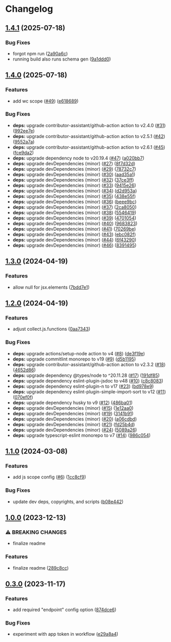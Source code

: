 # Changelog

## [1.4.1](https://github.com/ibm-telemetry/telemetry-config-schema/compare/v1.4.0...v1.4.1) (2025-07-18)


### Bug Fixes

* forgot npm run ([2a90a6c](https://github.com/ibm-telemetry/telemetry-config-schema/commit/2a90a6c42dd8fa369a2b8bce56e60cc8629224df))
* running build also runs schema gen ([9a1ddd0](https://github.com/ibm-telemetry/telemetry-config-schema/commit/9a1ddd041d4cf787f3a1d6d1495d002f93c9b4bb))

## [1.4.0](https://github.com/ibm-telemetry/telemetry-config-schema/compare/v1.3.0...v1.4.0) (2025-07-18)


### Features

* add wc scope ([#49](https://github.com/ibm-telemetry/telemetry-config-schema/issues/49)) ([e618689](https://github.com/ibm-telemetry/telemetry-config-schema/commit/e618689a6c2ead4d81cd9d206e1cb24b98470a8b))


### Bug Fixes

* **deps:** upgrade contributor-assistant/github-action action to v2.4.0 ([#31](https://github.com/ibm-telemetry/telemetry-config-schema/issues/31)) ([992ee7e](https://github.com/ibm-telemetry/telemetry-config-schema/commit/992ee7e88de8d84df38abd1544aa954a2bf76bb6))
* **deps:** upgrade contributor-assistant/github-action action to v2.5.1 ([#42](https://github.com/ibm-telemetry/telemetry-config-schema/issues/42)) ([9552a7a](https://github.com/ibm-telemetry/telemetry-config-schema/commit/9552a7ad8d9918b1e90f0ddbcf258caccb8cb6fc))
* **deps:** upgrade contributor-assistant/github-action action to v2.6.1 ([#45](https://github.com/ibm-telemetry/telemetry-config-schema/issues/45)) ([fce9da2](https://github.com/ibm-telemetry/telemetry-config-schema/commit/fce9da27a675ac00382a4eefff6a62a9aaa0d58b))
* **deps:** upgrade dependency node to v20.19.4 ([#47](https://github.com/ibm-telemetry/telemetry-config-schema/issues/47)) ([a020bb7](https://github.com/ibm-telemetry/telemetry-config-schema/commit/a020bb7125f7379c9d3fcc43831ac565e629685c))
* **deps:** upgrade devDependencies (minor) ([#27](https://github.com/ibm-telemetry/telemetry-config-schema/issues/27)) ([8f7d32d](https://github.com/ibm-telemetry/telemetry-config-schema/commit/8f7d32df203eb5dce2e3730110f50eb32a8fbd4a))
* **deps:** upgrade devDependencies (minor) ([#29](https://github.com/ibm-telemetry/telemetry-config-schema/issues/29)) ([78732c7](https://github.com/ibm-telemetry/telemetry-config-schema/commit/78732c73a1677768643aba332c05fc6f4a652681))
* **deps:** upgrade devDependencies (minor) ([#30](https://github.com/ibm-telemetry/telemetry-config-schema/issues/30)) ([aad35a1](https://github.com/ibm-telemetry/telemetry-config-schema/commit/aad35a1f306fcf810a33d0abc980615cdd3be069))
* **deps:** upgrade devDependencies (minor) ([#32](https://github.com/ibm-telemetry/telemetry-config-schema/issues/32)) ([37ce3ff](https://github.com/ibm-telemetry/telemetry-config-schema/commit/37ce3ff1215553d92e441246e0edf928f3f18a33))
* **deps:** upgrade devDependencies (minor) ([#33](https://github.com/ibm-telemetry/telemetry-config-schema/issues/33)) ([9415e26](https://github.com/ibm-telemetry/telemetry-config-schema/commit/9415e262b54bb74c59ac162cef9bf3e3bf272edb))
* **deps:** upgrade devDependencies (minor) ([#34](https://github.com/ibm-telemetry/telemetry-config-schema/issues/34)) ([d2d953a](https://github.com/ibm-telemetry/telemetry-config-schema/commit/d2d953abbc0fd7b8ce4628fe82189c6c3e1f97f6))
* **deps:** upgrade devDependencies (minor) ([#35](https://github.com/ibm-telemetry/telemetry-config-schema/issues/35)) ([438e55f](https://github.com/ibm-telemetry/telemetry-config-schema/commit/438e55f879c83cdab3ee3b869a96310021e9c090))
* **deps:** upgrade devDependencies (minor) ([#36](https://github.com/ibm-telemetry/telemetry-config-schema/issues/36)) ([beee9bc](https://github.com/ibm-telemetry/telemetry-config-schema/commit/beee9bce1f24115616ff527f9111d7f4b8333d68))
* **deps:** upgrade devDependencies (minor) ([#37](https://github.com/ibm-telemetry/telemetry-config-schema/issues/37)) ([2ca8050](https://github.com/ibm-telemetry/telemetry-config-schema/commit/2ca80504b6364a4ca6e48c021cbbafb898b75f40))
* **deps:** upgrade devDependencies (minor) ([#38](https://github.com/ibm-telemetry/telemetry-config-schema/issues/38)) ([5546419](https://github.com/ibm-telemetry/telemetry-config-schema/commit/5546419b608ad0e4e9b0f2d16ec89c010c40c1dc))
* **deps:** upgrade devDependencies (minor) ([#39](https://github.com/ibm-telemetry/telemetry-config-schema/issues/39)) ([4701054](https://github.com/ibm-telemetry/telemetry-config-schema/commit/4701054a2b475197e80842bdda49c538c9275a0c))
* **deps:** upgrade devDependencies (minor) ([#40](https://github.com/ibm-telemetry/telemetry-config-schema/issues/40)) ([9683823](https://github.com/ibm-telemetry/telemetry-config-schema/commit/96838238e9b45b45217d3e5d8be2c7ee619b69a4))
* **deps:** upgrade devDependencies (minor) ([#41](https://github.com/ibm-telemetry/telemetry-config-schema/issues/41)) ([70269be](https://github.com/ibm-telemetry/telemetry-config-schema/commit/70269beae7e9d8cf4e13f036d235b53594f63913))
* **deps:** upgrade devDependencies (minor) ([#43](https://github.com/ibm-telemetry/telemetry-config-schema/issues/43)) ([ebc082f](https://github.com/ibm-telemetry/telemetry-config-schema/commit/ebc082f883a3be21211605c383009f08e6cb3846))
* **deps:** upgrade devDependencies (minor) ([#44](https://github.com/ibm-telemetry/telemetry-config-schema/issues/44)) ([6f43290](https://github.com/ibm-telemetry/telemetry-config-schema/commit/6f432907b1886f611f88ab974cd5d629490d28a1))
* **deps:** upgrade devDependencies (minor) ([#46](https://github.com/ibm-telemetry/telemetry-config-schema/issues/46)) ([8391495](https://github.com/ibm-telemetry/telemetry-config-schema/commit/8391495fe9c7cc28f25593f4a593286f96d6264b))

## [1.3.0](https://github.com/ibm-telemetry/telemetry-config-schema/compare/v1.2.0...v1.3.0) (2024-04-19)


### Features

* allow null for jsx.elements ([7bdd7e1](https://github.com/ibm-telemetry/telemetry-config-schema/commit/7bdd7e1dfaa65188339f108fc8fbcd008585fb94))

## [1.2.0](https://github.com/ibm-telemetry/telemetry-config-schema/compare/v1.1.0...v1.2.0) (2024-04-19)


### Features

* adjust collect.js.functions ([0aa7343](https://github.com/ibm-telemetry/telemetry-config-schema/commit/0aa734395b3e076901ae937a340fd5d52d6495e0))


### Bug Fixes

* **deps:** upgrade actions/setup-node action to v4 ([#8](https://github.com/ibm-telemetry/telemetry-config-schema/issues/8)) ([de3f19e](https://github.com/ibm-telemetry/telemetry-config-schema/commit/de3f19e56d7df0aae4623b0f0e58501bff649353))
* **deps:** upgrade commitlint monorepo to v19 ([#9](https://github.com/ibm-telemetry/telemetry-config-schema/issues/9)) ([d5b1195](https://github.com/ibm-telemetry/telemetry-config-schema/commit/d5b119565a9a3ada02edaceea8cb8abd1cd05bad))
* **deps:** upgrade contributor-assistant/github-action action to v2.3.2 ([#18](https://github.com/ibm-telemetry/telemetry-config-schema/issues/18)) ([4652d86](https://github.com/ibm-telemetry/telemetry-config-schema/commit/4652d8645a5b4491f9c20db4a2ebcbb821cb9a55))
* **deps:** upgrade dependency @types/node to ^20.11.28 ([#17](https://github.com/ibm-telemetry/telemetry-config-schema/issues/17)) ([191df85](https://github.com/ibm-telemetry/telemetry-config-schema/commit/191df85bc0c320ad0729dd66e93a967a060218d4))
* **deps:** upgrade dependency eslint-plugin-jsdoc to v48 ([#10](https://github.com/ibm-telemetry/telemetry-config-schema/issues/10)) ([c8c8083](https://github.com/ibm-telemetry/telemetry-config-schema/commit/c8c80836d2c543c8f9d5ccdfcc84a2e8c50960ef))
* **deps:** upgrade dependency eslint-plugin-n to v17 ([#23](https://github.com/ibm-telemetry/telemetry-config-schema/issues/23)) ([bd978e9](https://github.com/ibm-telemetry/telemetry-config-schema/commit/bd978e9520f1ea67abc6ca92bd865530ccedb31f))
* **deps:** upgrade dependency eslint-plugin-simple-import-sort to v12 ([#11](https://github.com/ibm-telemetry/telemetry-config-schema/issues/11)) ([070ef0f](https://github.com/ibm-telemetry/telemetry-config-schema/commit/070ef0feb3526023e102c279c9820eae33f7e06e))
* **deps:** upgrade dependency husky to v9 ([#12](https://github.com/ibm-telemetry/telemetry-config-schema/issues/12)) ([486ba01](https://github.com/ibm-telemetry/telemetry-config-schema/commit/486ba012370f795192b8a117f95dffbe6e7e7d7f))
* **deps:** upgrade devDependencies (minor) ([#15](https://github.com/ibm-telemetry/telemetry-config-schema/issues/15)) ([1e12aa0](https://github.com/ibm-telemetry/telemetry-config-schema/commit/1e12aa0aace501589f8cde47316609b042032a04))
* **deps:** upgrade devDependencies (minor) ([#19](https://github.com/ibm-telemetry/telemetry-config-schema/issues/19)) ([3141b91](https://github.com/ibm-telemetry/telemetry-config-schema/commit/3141b91d05770361216a82c245c1a42ebed0afa9))
* **deps:** upgrade devDependencies (minor) ([#20](https://github.com/ibm-telemetry/telemetry-config-schema/issues/20)) ([a06cdbd](https://github.com/ibm-telemetry/telemetry-config-schema/commit/a06cdbdadecff10eb315290072279ec49928fdac))
* **deps:** upgrade devDependencies (minor) ([#21](https://github.com/ibm-telemetry/telemetry-config-schema/issues/21)) ([fd25b4d](https://github.com/ibm-telemetry/telemetry-config-schema/commit/fd25b4db8ae7913500a6808834711fd471df4722))
* **deps:** upgrade devDependencies (minor) ([#24](https://github.com/ibm-telemetry/telemetry-config-schema/issues/24)) ([5089a26](https://github.com/ibm-telemetry/telemetry-config-schema/commit/5089a26a3050fb9b1daadddacded2474d11f10cb))
* **deps:** upgrade typescript-eslint monorepo to v7 ([#14](https://github.com/ibm-telemetry/telemetry-config-schema/issues/14)) ([986c054](https://github.com/ibm-telemetry/telemetry-config-schema/commit/986c0547f2ec647f032d21fbdaad62f73b4de6cb))

## [1.1.0](https://github.com/ibm-telemetry/telemetry-config-schema/compare/v1.0.0...v1.1.0) (2024-03-08)


### Features

* add js scope config ([#6](https://github.com/ibm-telemetry/telemetry-config-schema/issues/6)) ([1cc8cf9](https://github.com/ibm-telemetry/telemetry-config-schema/commit/1cc8cf997f4c479b2d42bd2f9f06c936cc9b1e03))


### Bug Fixes

* update dev deps, copyrights, and scripts ([b08e442](https://github.com/ibm-telemetry/telemetry-config-schema/commit/b08e44226b9a76bf22a694a074e38af022106f99))

## [1.0.0](https://github.com/ibm-telemetry/telemetry-config-schema/compare/v0.3.0...v1.0.0) (2023-12-13)


### ⚠ BREAKING CHANGES

* finalize readme

### Features

* finalize readme ([289c8cc](https://github.com/ibm-telemetry/telemetry-config-schema/commit/289c8cc4fca6fc9807dea5b80e0b14705f678adb))

## [0.3.0](https://github.com/ibm-telemetry/telemetry-config-schema/compare/v0.2.0...v0.3.0) (2023-11-17)


### Features

* add required "endpoint" config option ([874dce6](https://github.com/ibm-telemetry/telemetry-config-schema/commit/874dce6d3da33385751a28f41e4695bb32f5814e))


### Bug Fixes

* experiment with app token in workflow ([e29a8a4](https://github.com/ibm-telemetry/telemetry-config-schema/commit/e29a8a4b342502aeb4825176c0589312f473ea2c))
